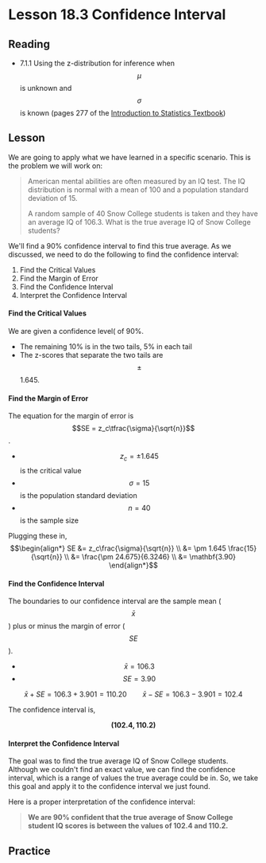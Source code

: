 <head>
<script src="https://polyfill.io/v3/polyfill.min.js?features=es6"></script>
<script id="MathJax-script" async src="https://cdn.jsdelivr.net/npm/mathjax@3/es5/tex-mml-chtml.js"></script>
</head>

# Lesson 18.3 Confidence Interval
## Reading
* 7.1.1 Using the z-distribution for inference when $$\mu$$ is unknown and $$\sigma$$ is known (pages 277 of the [Introduction to Statistics Textbook](../Resources/OpenIntroTextbook.pdf))

## Lesson
We are going to apply what we have learned in a specific scenario. This is the problem we will work on:

> American mental abilities are often measured by an IQ test.  The IQ distribution is normal with a mean of 100 and a population standard deviation of 15.  
> 
> A random sample of 40 Snow College students is taken and they have an average IQ of 106.3. What is the true average IQ of Snow College students?

We'll find a 90% confidence interval to find this true average. As we discussed, we need to do the following to find the confidence interval:
1. Find the Critical Values
2. Find the Margin of Error
3. Find the Confidence Interval
4. Interpret the Confidence Interval

#### Find the Critical Values
We are given a confidence level( of 90%.
* The remaining 10% is in the two tails, 5% in each tail
* The z-scores that separate the two tails are $$\pm$$1.645.

#### Find the Margin of Error
The equation for the margin of error is $$SE = z_c\tfrac{\sigma}{\sqrt{n}}$$.
* $$z_c = \pm 1.645$$ is the critical value
* $$\sigma = 15$$ is the population standard deviation
* $$n = 40$$ is the sample size

Plugging these in,
$$\begin{align*}
SE &= z_c\frac{\sigma}{\sqrt{n}} \\
   &= \pm 1.645 \frac{15}{\sqrt{n}} \\
   &= \frac{\pm 24.675}{6.3246} \\
   &= \mathbf{3.90}
\end{align*}$$

#### Find the Confidence Interval
The boundaries to our confidence interval are the sample mean ($$\bar{x}$$) plus or minus the margin of error ($$SE$$).
* $$\bar{x} = 106.3$$
* $$SE = 3.90$$

$$\bar{x} + SE = 106.3 + 3.901 = 110.20  \qquad  \bar{x} - SE = 106.3 - 3.901 = 102.4$$

The confidence interval is,

$$\mathbf{(102.4, 110.2)}$$

#### Interpret the Confidence Interval
The goal was to find the true average IQ of Snow College students. Although we couldn't find an exact value, we can find the confidence interval, which is a range of values the true average could be in. So, we take this goal and apply it to the confidence interval we just found.

Here is a proper interpretation of the confidence interval:

> __We are 90% confident that the true average of Snow College student IQ scores is between the values of 102.4 and 110.2.__

## Practice